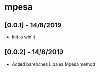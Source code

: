 # mpesa

## [0.0.1] - 14/8/2019

* Init to win it

## [0.0.2] - 14/8/2019

* Added barebones Lipa na Mpesa method
